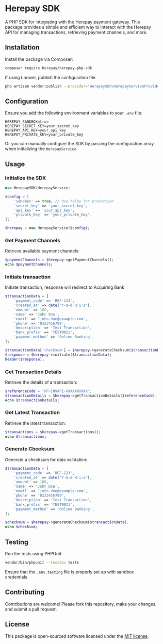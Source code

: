 # Herepay SDK

A PHP SDK for integrating with the Herepay payment gateway. This package provides a simple and efficient way to interact with the Herepay API for managing transactions, retrieving payment channels, and more.

## Installation

Install the package via Composer:

```bash
composer require Herepay/herepay-php-sdk
```

If using Laravel, publish the configuration file:

```bash
php artisan vendor:publish --provider="HerepaySDK\HerepayServiceProvider" --tag=config
```

## Configuration

Ensure you add the following environment variables to your `.env` file:

```env
HEREPAY_SANDBOX=true
HEREPAY_SECRET_KEY=your_secret_key
HEREPAY_API_KEY=your_api_key
HEREPAY_PRIVATE_KEY=your_private_key
```

Or you can manually configure the SDK by passing the configuration array when initializing the `HerepayService`.

## Usage

### Initialize the SDK

```php
use HerepaySDK\HerepayService;

$config = [
    'sandbox' => true, // Use false for production
    'secret_key' => 'your_secret_key',
    'api_key' => 'your_api_key',
    'private_key' => 'your_private_key',
];

$herepay = new HerepayService($config);
```

### Get Payment Channels

Retrieve available payment channels:

```php
$paymentChannels = $herepay->getPaymentChannels();
echo $paymentChannels;
```

### Initiate transaction

Initiate transaction, response will redirect to Acquiring Bank

```php
$transactionData = [
    'payment_code' => 'REF-123',
    'created_at' => date('Y-m-d H:i:s'),
    'amount' => 100,
    'name' => 'John Doe',
    'email' => 'john.doe@example.com',
    'phone' => '0123456789',
    'description' => 'Test Transaction',
    'bank_prefix' => 'TEST0021',
    'payment_method' => 'Online Banking',
];

$transactionData['checksum'] = $herepay->generateChecksum($transactionData);
$response = $herepay->initiate($transactionData);
header($response);
```

### Get Transaction Details

Retrieve the details of a transaction:

```php
$referenceCode = 'HP-INVAPI-XXXXXXXXXX';
$transactionDetails = $herepay->getTransactionDetails($referenceCode);
echo $transactionDetails;
```

### Get Latest Transaction

Retrieve the latest transaction:

```php
$transactions = $herepay->getTransactions();
echo $transactions;
```

### Generate Checksum

Generate a checksum for data validation:

```php
$transactionData = [
    'payment_code' => 'REF-123',
    'created_at' => date('Y-m-d H:i:s'),
    'amount' => 100,
    'name' => 'John Doe',
    'email' => 'john.doe@example.com',
    'phone' => '0123456789',
    'description' => 'Test Transaction',
    'bank_prefix' => 'TEST0021',
    'payment_method' => 'Online Banking',
];

$checksum = $herepay->generateChecksum($transactionData);
echo $checksum;
```

## Testing

Run the tests using PHPUnit:

```bash
vendor/bin/phpunit --testdox tests
```

Ensure that the `.env.testing` file is properly set up with sandbox credentials.

## Contributing

Contributions are welcome! Please fork this repository, make your changes, and submit a pull request.

## License

This package is open-sourced software licensed under the [MIT license](LICENSE).